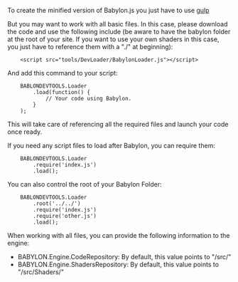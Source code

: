 To create the minified version of Babylon.js you just have to 
use [gulp](https://github.com/BabylonJS/Babylon.js/tree/master/Tools/Gulp)

But you may want to work with all basic files. In this case, please download the code and use the following include (be aware to have the babylon folder at the root of your site. If you want to use your own shaders in this case, you just have to reference them with a "./" at beginning):

```    
	<script src="tools/DevLoader/BabylonLoader.js"></script>
```

And add this command to your script:

```
    BABLONDEVTOOLS.Loader
        .load(function() {
            // Your code using Babylon.
        }
    );
```

This will take care of referencing all the required files and launch your code once ready.

If you need any script files to load after Babylon, you can require them:

```
    BABLONDEVTOOLS.Loader
        .require('index.js')
        .load();
```

You can also control the root of your Babylon Folder:

```
    BABLONDEVTOOLS.Loader
        .root('../../')
        .require('index.js')        
        .require('other.js')
        .load();
```

When working with all files, you can provide the following information to the engine:

* BABYLON.Engine.CodeRepository: By default, this value points to "/src/"
* BABYLON.Engine.ShadersRepository: By default, this value points to "/src/Shaders/"

